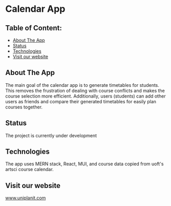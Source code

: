 # Calendar App

## Table of Content:

- [About The App](#about-the-app)
- [Status](#status)
- [Technologies](#technologies)
- [Visit our website](#visit-our-website)

## About The App

The main goal of the calendar app is to generate timetables for students. This removes the frustration of dealing with course conflicts and makes the course selection more efficient. Additionally, users (students) can add other users as friends and compare their generated timetables for easily plan courses together.

## Status

The project is currently under development

## Technologies

The app uses MERN stack, React, MUI, and course data copied from uoft's artsci course calendar.

## Visit our website

www.uniplanit.com

